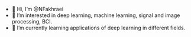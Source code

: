- 👋 Hi, I’m @NFakhraei
- 👀 I’m interested in deep learning, machine learning, signal and image processing, BCI.
- 🌱 I’m currently learning applications of deep learning in different fields.


<!---
NFakhraei/NFakhraei is a ✨ special ✨ repository because its `README.md` (this file) appears on your GitHub profile.
You can click the Preview link to take a look at your changes.
--->

